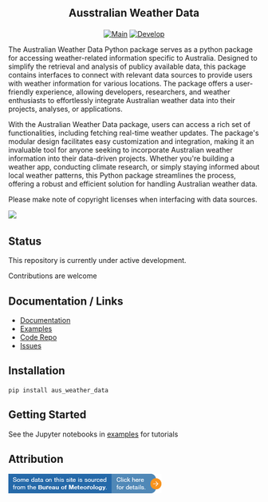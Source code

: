 ## <p align="center">Ausstralian Weather Data</p>
<!-- <p align="center"><a target="_blank" rel="noopener noreferrer" href="https://www.npmjs.com/package/@sugarlata/node-red-contrib-bible-gateway"><img src="https://img.shields.io/npm/v/@sugarlata/node-red-contrib-bible-gateway.svg" alt="Main" style="max-width: 100%;"></a></p> -->

<p align="center">
<a target="_blank" rel="noopener noreferrer" href="https://github.com/sugarlata/aus_weather_data/tree/main"><img src="https://github.com/sugarlata/aus_weather_data/actions/workflows/main.yml/badge.svg?branch=main" alt="Main" style="max-width: 100%;"></a>
<a target="_blank" rel="noopener noreferrer" href="https://github.com/sugarlata/aus_weather_data/tree/develop"><img src="https://github.com/sugarlata/aus_weather_data/actions/workflows/develop-tests.yml/badge.svg?branch=develop" alt="Develop" style="max-width: 100%;"></a>
</p>

The Australian Weather Data Python package serves as a python package for accessing weather-related information specific to Australia. Designed to simplify the retrieval and analysis of publicy available data, this package contains interfaces to connect with relevant data sources to provide users with weather information for various locations. The package offers a user-friendly experience, allowing developers, researchers, and weather enthusiasts to effortlessly integrate Australian weather data into their projects, analyses, or applications.

With the Australian Weather Data package, users can access a rich set of functionalities, including fetching real-time weather updates. The package's modular design facilitates easy customization and integration, making it an invaluable tool for anyone seeking to incorporate Australian weather information into their data-driven projects. Whether you're building a weather app, conducting climate research, or simply staying informed about local weather patterns, this Python package streamlines the process, offering a robust and efficient solution for handling Australian weather data.

Please make note of copyright licenses when interfacing with data sources.

<a target="blank" href="https://paypal.me/sugarlata"><img src="https://img.shields.io/badge/Donate-PayPal-blue.svg"/></a>

## Status

This repository is currently under active development.

Contributions are welcome

## Documentation / Links

- [Documentation](https://sugarlata.github.io/aus_weather_data/)
- [Examples](https://github.com/sugarlata/aus_weather_data/tree/main/examples)
- [Code Repo](https://github.com/sugarlata/aus_weather_data)
- [Issues](https://github.com/sugarlata/aus_weather_data/issues)

## Installation

```
pip install aus_weather_data
```

## Getting Started

See the Jupyter notebooks in [examples](https://github.com/sugarlata/aus_weather_data/tree/main/examples) for tutorials

## Attribution

[![Bureau Of Meteorology Attribute](assets/bom_attr.png)](https://reg.bom.gov.au/)

